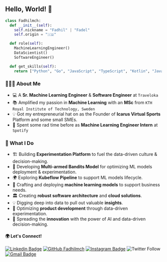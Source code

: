 ## Hello, World! 👋 


```python
class Fadhilmch:
  def __init__(self):
    self.nickname = "Fadhil" | "Fadel"
    self.origin = "🇮🇩"

  def role(self):
    MachineLearningEngineer()
    DataScientist()
    SoftwareEngineer()

  def get_skills(self):
    return ["Python", "Go", "JavaScript", "TypeScript", "Kotlin", "Java"]
```
### 👨🏻‍💻 About Me
- 💻 A **Sr. Machine Learning Engineer** & **Software Engineer** at `Traveloka`
- 📚 Amplified my passion in **Machine Learning** with an **MSc** from `KTH Royal Institute of Technology, Sweden`
- 💡 Got my entrepreneurial hat on as the Founder of **Icarus Virtual Sports** Platform and some small SMEs. 
- 🎸 Spent some rad time before as **Machine Learning Engineer Intern** at `Spotify`

### 🚀 What I Do
- 🏗️ Building **Experimentation Platform** to fuel the data-driven culture & decision-making.
- 🎰 Developing **Multi-armed Bandits Model** for optimizing ML models deployment & experimentation.
- 🌍 Exploring **Kubeflow Pipeline** to support ML models lifecycle.
- 🧪 Crafting and deploying **machine learning models** to support business needs. 
- 🏛️ Creating **robust software architecture** and **cloud solutions**.
- 💡 Digging deep into data to pull out valuable **insights**.
- 🚀 Optimizing **product development** through data-driven experimentation.
- 🌱 Spreading the **innovation** with the power of AI and data-driven decision-making. 

<h4>🌍 Let's Connect!</h4>

[![Linkedin Badge](https://img.shields.io/badge/-fadhilmch-blue?style=flat-square&logo=Linkedin&logoColor=white&link=https://www.linkedin.com/in/fadhilmch/)](https://www.linkedin.com/in/fadhilmch/)
[![GitHub Fadhilmch](https://img.shields.io/github/followers/fadhilmch?label=follow&style=social)](https://github.com/fadhilmch)
[![Instagram Badge](https://img.shields.io/badge/-fadhilmch-DD0031?style=flat-square&logo=Instagram&logoColor=white&link=https://www.instagram.com/fadhilmch/)](https://www.linkedin.com/in/fadhilmch/)
![Twitter Follow](https://img.shields.io/twitter/follow/boltzmannmach?style=social)
[![Gmail Badge](https://img.shields.io/badge/Gmail-c14438?style=flat-square&logo=Gmail&logoColor=white&link=mailto:fadhil.mochammad1095@gmail.com)](mailto:fadhil.mochammad1095@gmail.com)



<!--
**fadhilmch/fadhilmch** is a ✨ _special_ ✨ repository because its `README.md` (this file) appears on your GitHub profile.

Here are some ideas to get you started:

- 🔭 I’m currently working on ...
- 🌱 I’m currently learning ...
- 👯 I’m looking to collaborate on ...
- 🤔 I’m looking for help with ...
- 💬 Ask me about ...
- 📫 How to reach me: ...
- 😄 Pronouns: ...
- ⚡ Fun fact: ...
-->
